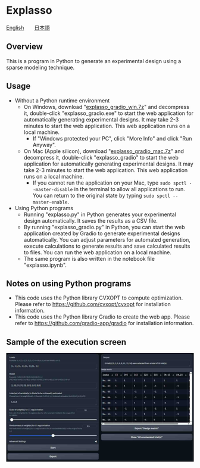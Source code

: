 # Explasso

[English](README.en.md) &nbsp;&nbsp;&nbsp;&nbsp;&nbsp; [日本語](README.jp.md)

## Overview
This is a program in Python to generate an experimental design using a sparse modeling technique.

## Usage
- Without a Python runtime environment
    - On Windows, download "[explasso_gradio_win.7z](https://github.com/tanaken-basis/explasso/raw/master/explasso_gradio_win.7z)" and decompress it, double-click "explasso_gradio.exe" to start the web application for automatically generating experimental designs. It may take 2-3 minutes to start the web application. This web application runs on a local machine.
        - If "Windows protected your PC", click "More Info" and click "Run Anyway".
    - On Mac (Apple silicon), download "[explasso_gradio_mac.7z](https://github.com/tanaken-basis/explasso/raw/master/explasso_gradio_mac.7z)" and decompress it, double-click "explasso_gradio" to start the web application for automatically generating experimental designs. It may take 2-3 minutes to start the web application. This web application runs on a local machine.
        - If you cannot run the application on your Mac, type `sudo spctl --master-disable` in the terminal to allow all applications to run. You can return to the original state by typing `sudo spctl --master-enable`.
- Using Python programs
    - Running "explasso.py" in Python generates your experimental design automatically. It saves the results as a CSV file. 
    - By running "explasso_gradio.py" in Python, you can start the web application created by Gradio to generate experimental designs automatically. You can adjust parameters for automated generation, execute calculations to generate results and save calculated results to files. You can run the web application on a local machine.
    - The same program is also written in the notebook file "explasso.ipynb". 

## Notes on using Python programs
- This code uses the Python library CVXOPT to compute optimization. Please refer to https://github.com/cvxopt/cvxopt for installation information.
- This code uses the Python library Gradio to create the web app. Please refer to https://github.com/gradio-app/gradio for installation information.

## Sample of the execution screen

![alt text](explasso_gradio-1.jpg)
